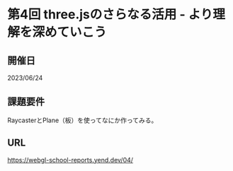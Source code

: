 # 第4回 three.jsのさらなる活用 - より理解を深めていこう

## 開催日
2023/06/24

## 課題要件
RaycasterとPlane（板）を使ってなにか作ってみる。


## URL
https://webgl-school-reports.yend.dev/04/
